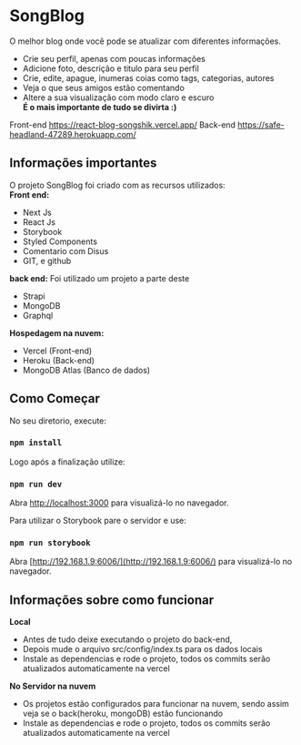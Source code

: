 # SongBlog

O melhor blog onde você pode se atualizar com diferentes informações.
- Crie seu perfil, apenas com poucas informações
- Adicione foto, descrição e titulo para seu perfil
- Crie, edite, apague, inumeras coias como tags, categorias, autores
- Veja o que seus amigos estão comentando 
- Altere a sua visualização com modo claro e escuro \
**É o mais importante de tudo se divirta :)**

Front-end
https://react-blog-songshik.vercel.app/
Back-end
https://safe-headland-47289.herokuapp.com/

## Informações importantes

O projeto SongBlog foi criado com as recursos utilizados: \
**Front end:** 
- Next Js
- React Js
- Storybook
- Styled Components
- Comentario com Disus
- GIT, e github

**back end:** 
Foi utilizado um projeto a parte deste
- Strapi
- MongoDB
- Graphql

**Hospedagem na nuvem:** 
- Vercel (Front-end)
- Heroku (Back-end)
- MongoDB Atlas (Banco de dados)

## Como Começar

No seu diretorio, execute:

### `npm install`

Logo após a finalização utilize:

### `npm run dev`

Abra [http://localhost:3000](http://localhost:3000) para visualizá-lo no navegador.

Para utilizar o Storybook pare o servidor e use:

### `npm run storybook`

Abra [http://192.168.1.9:6006/](http://192.168.1.9:6006/) para visualizá-lo no navegador.


## Informações sobre como funcionar

**Local**
- Antes de tudo deixe executando o projeto do back-end, 
- Depois mude o arquivo src/config/index.ts para os dados locais
- Instale as dependencias e rode o projeto, todos os commits serão atualizados automaticamente na vercel

**No Servidor na nuvem**
- Os projetos estão configurados para funcionar na nuvem, sendo assim veja se o back(heroku, mongoDB) estão funcionando
- Instale as dependencias e rode o projeto, todos os commits serão atualizados automaticamente na vercel
